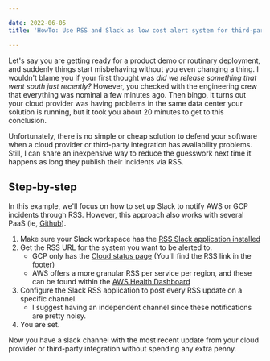 ```yaml
---

date: 2022-06-05
title: 'HowTo: Use RSS and Slack as low cost alert system for third-parties'

---
```


<!--more-->

Let's say you are getting ready for a product demo or routinary
deployment, and suddenly things start misbehaving without you even changing a
thing. I wouldn't blame you if your first thought was *did we release something
that went south just recently?* However, you checked with the engineering crew
that everything was nominal a few minutes ago. Then bingo, it turns out your
cloud provider was having problems in the same data center your solution is
running, but it took you about 20 minutes to get to this conclusion.

Unfortunately, there is no simple or cheap solution to defend your software when
a cloud provider or third-party integration has availability problems. Still, I
can share an inexpensive way to reduce the guesswork next time it happens as
long they publish their incidents via RSS.


## Step-by-step

In this example, we'll focus on how to set up Slack to notify AWS or GCP
incidents through RSS. However, this approach also works with several PaaS (ie,
[Github](https://www.githubstatus.com/history.atom)).

1. Make sure your Slack workspace has the [RSS Slack application installed](https://slack.com/help/articles/218688467-Add-RSS-feeds-to-Slack)
2. Get the RSS URL for the system you want to be alerted to.
    - GCP only has the [Cloud status page](https://status.cloud.google.com/) (You'll find the RSS link in the footer)
    - AWS offers a more granular RSS per service per region, and these can be found within the [AWS Health Dashboard](https://health.aws.amazon.com/health/status)
3. Configure the Slack RSS application to post every RSS update on a specific channel.
    - I suggest having an independent channel since these notifications are pretty noisy.
4. You are set.

Now you have a slack channel with the most recent update from your cloud
provider or third-party integration without spending any extra penny.

